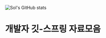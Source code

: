 ![Sol's GitHub stats](https://github-readme-stats.vercel.app/api?username=shinee514&show_icons=true&theme=dark)

# 개발자 깃-스프링 자료모음